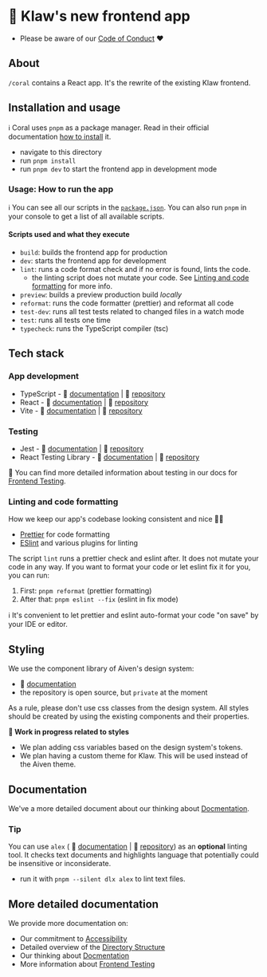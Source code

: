 # 🪸 Klaw's new frontend app

- Please be aware of our [Code of Conduct](../CODE_OF_CONDUCT.md) ❤️

## About

`/coral` contains a React app. It's the rewrite of the existing Klaw frontend. 

## Installation and usage 

ℹ️ Coral uses `pnpm` as a package manager. Read in their official documentation [how to install](https://pnpm.io/installation) it. 

- navigate to this directory
- run `pnpm install`
- run `pnpm dev` to start the frontend app in development mode

### Usage: How to run the app

ℹ️ You can see all our scripts in the [`package.json`](package.json).
You can also run `pnpm` in your console to get a list of all available scripts.

#### Scripts used and what they execute
- `build`: builds the frontend app for production
- `dev`: starts the frontend app for development
- `lint`: runs a code format check and if no error is found, lints the code. 
  - the linting script does not mutate your code. See [Linting and code formatting](#linting-and-code-formatting) for more info.
- `preview`: builds a preview production build _locally_
- `reformat`: runs the code formatter (prettier) and reformat all code
- `test-dev`: runs all test tests related to changed files in a watch mode
- `test`: runs all tests one time
- `typecheck`: runs the TypeScript compiler (tsc)

## Tech stack

### App development
- TypeScript - 📃 [documentation](https://www.typescriptlang.org/) | 🐙 [repository](https://github.com/microsoft/TypeScript)
- React - 📃 [documentation](https://reactjs.org/docs/getting-started.html) | 🐙 [repository](https://github.com/facebook/react/)
- Vite - 📃 [documentation](https://vitejs.dev/guide/) | 🐙 [repository](https://github.com/vitejs/vite)

### Testing
- Jest - 📃 [documentation](https://jestjs.io/docs/getting-started) | 🐙 [repository](https://github.com/facebook/jest)
- React Testing Library - 📃 [documentation](https://testing-library.com/docs/react-testing-library/intro/) | 🐙 [repository](https://github.com/testing-library/react-testing-library)

📃 You can find more detailed information about testing in our docs for [Frontend Testing](docs/frontend-testing.md).

### Linting and code formatting
How we keep our app's codebase looking consistent and nice 💅🏼

- [Prettier](https://prettier.io/) for code formatting
- [ESlint](https://eslint.org/) and various plugins for linting

The script `lint` runs a prettier check and eslint after. It does not mutate your code in any way. If you want to format your code or let eslint fix it for you, you can run:

1. First: `pnpm reformat` (prettier formatting)
2. After that: `pnpm eslint --fix` (eslint in fix mode)

ℹ️ It's convenient to let prettier and eslint auto-format your code "on save" by your IDE or editor.

## Styling 

We use the component library of Aiven's design system:
  - 📃 [documentation](https://aiven-ds.netlify.app/)
  - the repository is open source, but `private` at the moment

As a rule, please don't use css classes from the design system. All styles should be created by using the existing components and their properties. 

__🔄 Work in progress related to styles__
- We plan adding css variables based on the design system's tokens.
- We plan having a custom theme for Klaw. This will be used instead of the Aiven theme.

## Documentation

We've a more detailed document about our thinking about [Docmentation](docs/documentation.md). 

### Tip
You can use `alex` ( 📃 [documentation]( https://alexjs.com/) | 🐙 [repository](https://github.com/get-alex/alex)) as an **optional** linting tool. It checks text documents and highlights language that potentially could be insensitive or inconsiderate. 

- run it with `pnpm --silent dlx alex` to lint text files.  


## More detailed documentation

We provide more documentation on:

- Our commitment to [Accessibility](docs/accessibility.md)
- Detailed overview of the [Directory Structure](docs/directory-structure.md)
- Our thinking about [Docmentation](docs/documentation.md)
- More information about [Frontend Testing](docs/frontend-testing.md)
